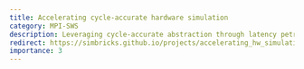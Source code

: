 ```yaml
---
title: Accelerating cycle-accurate hardware simulation
category: MPI-SWS
description: Leveraging cycle-accurate abstraction through latency petri nets to accelerate hardware simulation.
redirect: https://simbricks.github.io/projects/accelerating_hw_simulation.html
importance: 3
---
```


